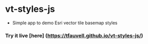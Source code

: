 # vt-styles-js
- Simple app to demo Esri vector tile basemap styles

### Try it live [here] (https://tfauvell.github.io/vt-styles-js/)
